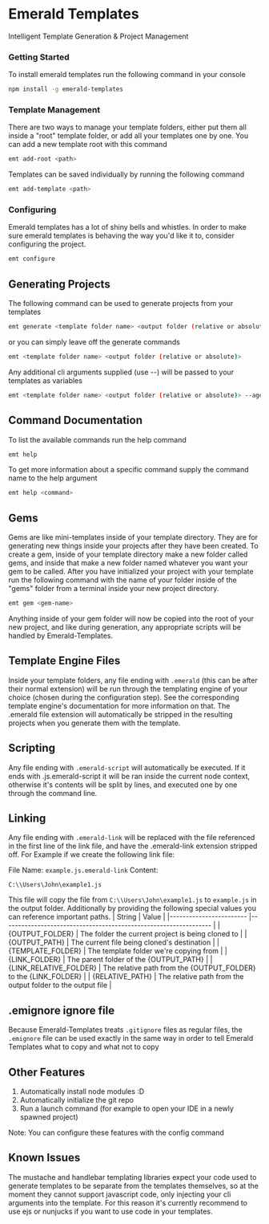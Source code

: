 # Emerald Templates
Intelligent Template Generation & Project Management

### Getting Started
To install emerald templates run the following command in your console
```bash
npm install -g emerald-templates
```
### Template Management
There are two ways to manage your template folders, either put them all inside a "root" template folder, or add all your templates one by one.
You can add a new template root with this command
```bash
emt add-root <path>
```
Templates can be saved individually by running the following command
```bash
emt add-template <path>
```

### Configuring
Emerald templates has a lot of shiny bells and whistles. In order to make sure emerald templates is behaving the way you'd like it to, consider configuring the project.
```bash
emt configure
```

## Generating Projects
The following command can be used to generate projects from your templates
```bash
emt generate <template folder name> <output folder (relative or absolute)>
```
or you can simply leave off the generate commands
```bash
emt <template folder name> <output folder (relative or absolute)>
```
Any additional cli arguments supplied (use --) will be passed to your templates as variables
```bash
emt <template folder name> <output folder (relative or absolute)> --age 12
```

## Command Documentation
To list the available commands run the help command
```bash
emt help
```
To get more information about a specific command supply the command name to the help argument
```bash
emt help <command>
```

## Gems
Gems are like mini-templates inside of your template directory. They are for generating new things inside your projects after they have been created. To create a gem, inside of your template directory make a new folder called gems, and inside that make a new folder named whatever you want your gem to be called. After you have initialized your project with your template run the following command with the name of your folder inside of the "gems" folder from a terminal inside your new project directory. 
```bash
emt gem <gem-name>
```
Anything inside of your gem folder will now be copied into the root of your new project, and like during generation, any appropriate scripts will be handled by Emerald-Templates.

## Template Engine Files
Inside your template folders, any file ending with `.emerald` (this can be after their normal extension) will be run through the templating engine of your choice (chosen during the configuration step). See the corresponding template engine's documentation for more information on that. The .emerald file extension will automatically be stripped in the resulting projects when you generate them with the template.

## Scripting
Any file ending with `.emerald-script` will automatically be executed. If it ends with .js.emerald-script it will be ran inside the current node context, otherwise it's contents will be split by lines, and executed one by one through the command line.

## Linking
Any file ending with `.emerald-link` will be replaced with the file referenced in the first line of the link file, and have the .emerald-link extension stripped off.
For Example if we create the following link file:


File Name: `example.js.emerald-link`
Content:
```
C:\\Users\John\example1.js
```

This file will copy the file from `C:\\Users\John\example1.js` to `example.js` in the output folder.
Additionally by providing the following special values you can reference important paths.
| String                 	| Value                                                           	|
|------------------------	|-----------------------------------------------------------------	|
| {OUTPUT_FOLDER}        	| The folder the current project is being cloned to               	|
| {OUTPUT_PATH}          	| The current file being cloned's destination                     	|
| {TEMPLATE_FOLDER}      	| The template folder we're copying from                          	|
| {LINK_FOLDER}          	| The parent folder of the {OUTPUT_PATH}                          	|
| {LINK_RELATIVE_FOLDER} 	| The relative path from the {OUTPUT_FOLDER} to the {LINK_FOLDER} 	|
| {RELATIVE_PATH}        	| The relative path from the output folder to the output file     	|

## .emignore ignore file
Because Emerald-Templates treats `.gitignore` files as regular files, the `.emignore` file can be used exactly in the same way in order to tell Emerald Templates what to copy and what not to copy


## Other Features
1. Automatically install node modules :D
2. Automatically initialize the git repo
3. Run a launch command (for example to open your IDE in a newly spawned project)

Note: You can configure these features with the config command

## Known Issues
The mustache and handlebar templating libraries expect your code used to generate templates to be separate from the templates themselves, so at the moment they cannot support javascript code, only injecting your cli arguments into the template. For this reason it's currently recommend to use ejs or nunjucks if you want to use code in your templates.
